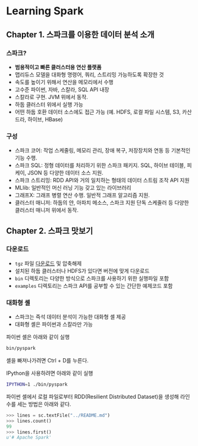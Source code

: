 # Learning Spark

## Chapter 1. 스파크를 이용한 데이터 분석 소개

### 스파크?

- **범용적이고 빠른 클러스터용 연산 플랫폼**
- 맵리듀스 모델을 대화형 명령어, 쿼리, 스트리밍 가능하도록 확장한 것
- 속도를 높이기 위해서 연산을 메모리에서 수행
- 고수준 파이썬, 자바, 스칼라, SQL API 내장
- 스칼라로 구현. JVM 위에서 동작.
- 하둡 클러스터 위에서 실행 가능
- 어떤 하둡 호환 데이터 소스에도 접근 가능 (예. HDFS, 로컬 파일 시스템, S3, 카산드라, 하이브, HBase)

### 구성

- 스파크 코어: 작업 스케줄링, 메모리 관리, 장애 복구, 저장장치와 연동 등 기본적인 기능 수행.
- 스파크 SQL: 정형 데이터를 처리하기 위한 스파크 패키지. SQL, 하이브 테이블, 피케이, JSON 등 다양한 데이터 소스 지원.
- 스파크 스트리밍: RDD API와 거의 일치하는 형태의 데이터 스트림 조작 API 지원
- MLlib: 일반적인 머신 러닝 기능 갖고 있는 라이브러리
- 그래프X: 그래프 병렬 연산 수행. 일반적 그래프 알고리즘 지원.
- 클러스터 매니저: 하둡의 얀, 아파치 메소스, 스파크 지원 단독 스케줄러 등 다양한 클러스터 매니저 위에서 동작.

## Chapter 2. 스파크 맛보기

### 다운로드

- `tgz` 파일 [다운로드](http://spark.apache.org/downloads.html) 및 압축해제
- 설치된 하둡 클러스터나 HDFS가 있다면 버전에 맞게 다운로드
- `bin` 디렉토리는 다양한 방식으로 스파크를 사용하기 위한 실행파일 포함
- `examples` 디렉토리는 스파크 API를 공부할 수 있는 간단한 예제코드 포함

### 대화형 셸

- 스파크는 즉석 데이터 분석이 가능한 대화형 셸 제공
- 대화형 셸은 파이썬과 스칼라만 가능

파이썬 셸은 아래와 같이 실행

```bash
bin/pyspark
```

셸을 빠져나가려면 Ctrl + D를 누른다.

IPython을 사용하려면 아래와 같이 실행

```bash
IPYTHON=1 ./bin/pyspark
```

파이썬 셸에서 로컬 파일로부터 RDD(Resilient Distributed Dataset)을 생성해 라인 수를 세는 방법은 아래와 같다.

```python
>>> lines = sc.textFile("../README.md")
>>> lines.count()
99
>>> lines.first()
u'# Apache Spark'
```
